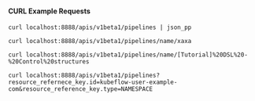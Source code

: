 #### CURL Example Requests

`curl localhost:8888/apis/v1beta1/pipelines | json_pp`

`curl localhost:8888/apis/v1beta1/pipelines/name/xaxa`

`curl localhost:8888/apis/v1beta1/pipelines/name/[Tutorial]%20DSL%20-%20Control%20structures`

`curl localhost:8888/apis/v1beta1/pipelines?resource_refernece_key.id=kubeflow-user-example-com&resource_reference_key.type=NAMESPACE`

